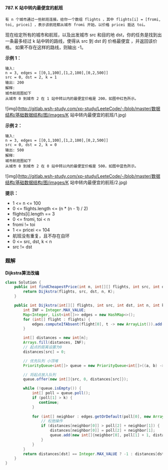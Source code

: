 #### 787. K 站中转内最便宜的航班

`有 n 个城市通过一些航班连接。给你一个数组 flights ，其中 flights[i] = [fromi, toi, pricei] ，表示该航班都从城市 fromi 开始，以价格 pricei 抵达 toi。`

现在给定所有的城市和航班，以及出发城市 src 和目的地 dst，你的任务是找到出一条最多经过 k 站中转的路线，使得从 src 到 dst 的 价格最便宜 ，并返回该价格。 如果不存在这样的路线，则输出 -1。

**示例 1：**

```shell
输入: 
n = 3, edges = [[0,1,100],[1,2,100],[0,2,500]]
src = 0, dst = 2, k = 1
输出: 200
解释: 
城市航班图如下
从城市 0 到城市 2 在 1 站中转以内的最便宜价格是 200，如图中红色所示。
```

![img](http://gitlab.wsh-study.com/xp-study/LeeteCode/-/blob/master/数据结构/基础数据结构/图/images/K 站中转内最便宜的航班/1.jpg)

**示例 2：**

```shell
输入: 
n = 3, edges = [[0,1,100],[1,2,100],[0,2,500]]
src = 0, dst = 2, k = 0
输出: 500
解释: 
城市航班图如下
从城市 0 到城市 2 在 0 站中转以内的最便宜价格是 500，如图中蓝色所示。
```

![img](http://gitlab.wsh-study.com/xp-study/LeeteCode/-/blob/master/数据结构/基础数据结构/图/images/K 站中转内最便宜的航班/2.jpg)

**提示：**

* 1 <= n <= 100
* 0 <= flights.length <= (n * (n - 1) / 2)
* flights[i].length == 3
* 0 <= fromi, toi < n
* fromi != toi
* 1 <= pricei <= 104
* 航班没有重复，且不存在自环
* 0 <= src, dst, k < n
* src != dst

### 题解

**Dijkstra算法改编**

```java
class Solution {
    public int findCheapestPrice(int n, int[][] flights, int src, int dst, int K) {
        return Dijkstra(flights, src, dst, n, K);
    }

    public int Dijkstra(int[][] flights, int src, int dst, int n, int k) {
        int INF = Integer.MAX_VALUE;
        Map<Integer, List<int[]>> edges = new HashMap<>();
        for (int[] flight : flights) {
            edges.computeIfAbsent(flight[0], t -> new ArrayList()).add(new int[]{flight[1], flight[2]});
        }

        int[] distances = new int[n];
        Arrays.fill(distances, INF);
        // 起点的距离设置为0
        distances[src] = 0;

        // 优先队列 小顶堆
        PriorityQueue<int[]> queue = new PriorityQueue<int[]>((a, b) -> a[1] - b[1]);

        // 将起点放入队列
        queue.offer(new int[]{src, 0, distances[src]});

        while (!queue.isEmpty()) {
            int[] poll = queue.poll();
            if (poll[1] > k) {
               continue;
            }
            
            for (int[] neighbor : edges.getOrDefault(poll[0], new ArrayList<int[]>())) {
                // 松弛操作
                if (distances[neighbor[0]] > poll[2] + neighbor[1]) {
                    distances[neighbor[0]] = poll[2] + neighbor[1];
                    queue.add(new int[]{neighbor[0], poll[1] + 1, distances[neighbor[0]]});
                }
            }
        }
        return distances[dst] == Integer.MAX_VALUE ? -1 : distances[dst];
    }
}
```

